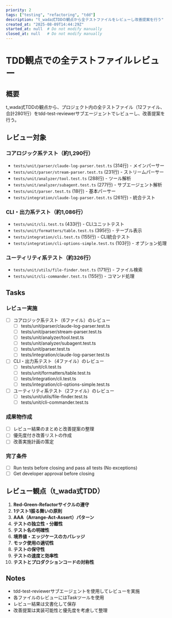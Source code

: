 ```yaml
---
priority: 2
tags: ["testing", "refactoring", "tdd"]
description: "t_wada式TDDの観点から全テストファイルをレビューし改善提案を行う"
created_at: "2025-08-09T14:44:29Z"
started_at: null  # Do not modify manually
closed_at: null   # Do not modify manually
---
```


# TDD観点での全テストファイルレビュー

## 概要

t_wada式TDDの観点から、プロジェクト内の全テストファイル（12ファイル、合計2801行）をtdd-test-reviewerサブエージェントでレビューし、改善提案を行う。

## レビュー対象

### コアロジック系テスト（約1,290行）
- `tests/unit/parser/claude-log-parser.test.ts` (314行) - メインパーサー
- `tests/unit/parser/stream-parser.test.ts` (231行) - ストリームパーサー
- `tests/unit/analyzer/tool.test.ts` (288行) - ツール解析
- `tests/unit/analyzer/subagent.test.ts` (277行) - サブエージェント解析
- `tests/unit/parser.test.ts` (18行) - 基本パーサー
- `tests/integration/claude-log-parser.test.ts` (261行) - 統合テスト

### CLI・出力系テスト（約1,086行）
- `tests/unit/cli.test.ts` (433行) - CLIユニットテスト
- `tests/unit/formatters/table.test.ts` (395行) - テーブル表示
- `tests/integration/cli.test.ts` (155行) - CLI統合テスト
- `tests/integration/cli-options-simple.test.ts` (103行) - オプション処理

### ユーティリティ系テスト（約326行）
- `tests/unit/utils/file-finder.test.ts` (171行) - ファイル検索
- `tests/unit/cli-commander.test.ts` (155行) - コマンド処理

## Tasks

### レビュー実施
- [ ] コアロジック系テスト（6ファイル）のレビュー
  - [ ] tests/unit/parser/claude-log-parser.test.ts
  - [ ] tests/unit/parser/stream-parser.test.ts
  - [ ] tests/unit/analyzer/tool.test.ts
  - [ ] tests/unit/analyzer/subagent.test.ts
  - [ ] tests/unit/parser.test.ts
  - [ ] tests/integration/claude-log-parser.test.ts
- [ ] CLI・出力系テスト（4ファイル）のレビュー
  - [ ] tests/unit/cli.test.ts
  - [ ] tests/unit/formatters/table.test.ts
  - [ ] tests/integration/cli.test.ts
  - [ ] tests/integration/cli-options-simple.test.ts
- [ ] ユーティリティ系テスト（2ファイル）のレビュー
  - [ ] tests/unit/utils/file-finder.test.ts
  - [ ] tests/unit/cli-commander.test.ts

### 成果物作成
- [ ] レビュー結果のまとめと改善提案の整理
- [ ] 優先度付き改善リストの作成
- [ ] 改善実施計画の策定

### 完了条件
- [ ] Run tests before closing and pass all tests (No exceptions)
- [ ] Get developer approval before closing

## レビュー観点（t_wada式TDD）

1. **Red-Green-Refactorサイクルの遵守**
2. **1テスト1振る舞いの原則**
3. **AAA（Arrange-Act-Assert）パターン**
4. **テストの独立性・分離性**
5. **テスト名の明確性**
6. **境界値・エッジケースのカバレッジ**
7. **モック使用の適切性**
8. **テストの保守性**
9. **テストの速度と効率性**
10. **テストとプロダクションコードの対称性**

## Notes

- tdd-test-reviewerサブエージェントを使用してレビューを実施
- 各ファイルのレビューにはTaskツールを使用
- レビュー結果は文書化して保存
- 改善提案は実装可能性と優先度を考慮して整理
